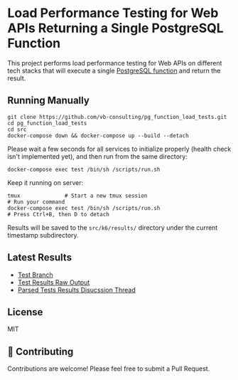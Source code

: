# Load Performance Testing for Web APIs Returning a Single PostgreSQL Function

This project performs load performance testing for Web APIs on different tech stacks that will execute a single [PostgreSQL function](https://github.com/vb-consulting/pg_function_load_tests/blob/master/src/postgres/init.sql) and return the result.

## Running Manually

```
git clone https://github.com/vb-consulting/pg_function_load_tests.git
cd pg_function_load_tests
cd src
docker-compose down && docker-compose up --build --detach
```

Please wait a few seconds for all services to initialize properly (health check isn't implemented yet), and then run from the same directory:

```
docker-compose exec test /bin/sh /scripts/run.sh
```

Keep it running on server:
```
tmux              # Start a new tmux session
# Run your command
docker-compose exec test /bin/sh /scripts/run.sh
# Press Ctrl+B, then D to detach
```

Results will be saved to the `src/k6/results/` directory under the current timestamp subdirectory.

## Latest Results

- [Test Branch](https://github.com/vb-consulting/pg_function_load_tests/tree/202412302119)
- [Test Results Raw Output](https://github.com/vb-consulting/pg_function_load_tests/blob/202412302119/src/_k6/results/202412302119.md)
- [Parsed Tests Results Disucssion Thread](https://github.com/vb-consulting/pg_function_load_tests/discussions/8)

## License

MIT

## 🤝 Contributing

Contributions are welcome! Please feel free to submit a Pull Request.
